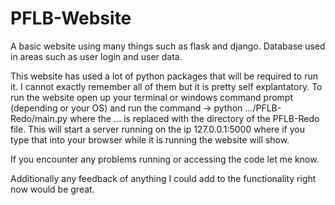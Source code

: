 # PFLB-Website
A basic website using many things such as flask and django. Database used in areas such as user login and user data.

This website has used a lot of python packages that will be required to run it. I cannot exactly remember all of them but it is pretty self explantatory.
To run the website open up your terminal or windows command prompt (depending or your OS) and run the command 
-> python .../PFLB-Redo/main.py
where the ... is replaced with the directory of the PFLB-Redo file.
This will start a server running on the ip 127.0.0.1:5000 where if you type that into your browser while it is running the website will show.

If you encounter any problems running or accessing the code let me know.

Additionally any feedback of anything I could add to the functionality right now would be great.

